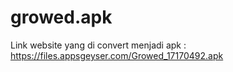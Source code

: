 # growed.apk
Link website yang di convert menjadi apk : https://files.appsgeyser.com/Growed_17170492.apk
